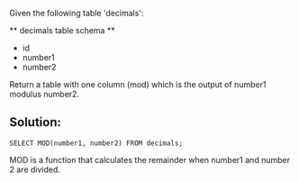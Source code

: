 Given the following table 'decimals':

\*\* decimals table schema \*\*

-   id
-   number1
-   number2

Return a table with one column (mod) which is the output of number1 modulus number2.

## Solution:

```
SELECT MOD(number1, number2) FROM decimals;
```

MOD is a function that calculates the remainder when number1 and number2 are divided.